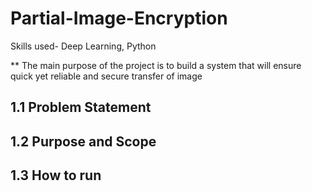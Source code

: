 # Partial-Image-Encryption

Skills used- Deep Learning, Python

** The main purpose of the project is to build a system that will ensure quick yet reliable and secure transfer of image

## 1.1 Problem Statement

## 1.2 Purpose and Scope

## 1.3 How to run
